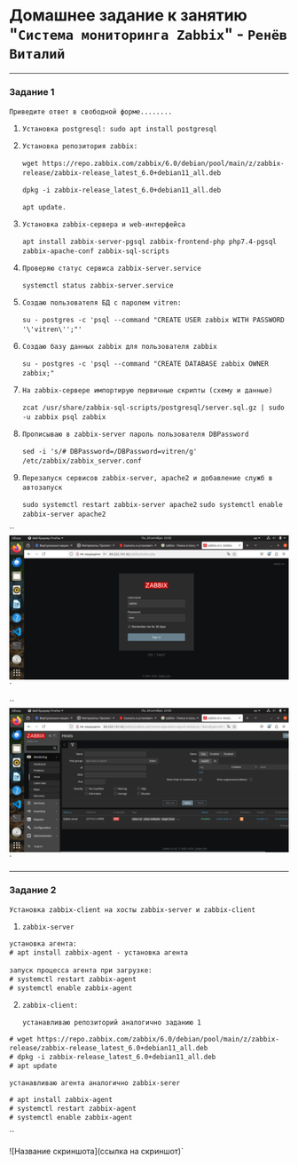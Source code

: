 # Домашнее задание к занятию "`Система мониторинга Zabbix`" - `Ренёв Виталий`

   
---

### Задание 1

`Приведите ответ в свободной форме........`

1. `Установка postgresql: sudo apt install postgresql`

2. `Установка репозитория zabbix:`

   `wget https://repo.zabbix.com/zabbix/6.0/debian/pool/main/z/zabbix-release/zabbix-release_latest_6.0+debian11_all.deb`

   `dpkg -i zabbix-release_latest_6.0+debian11_all.deb`

   `apt update.`

3. `Установка zabbix-сервера и web-интерфейса`

   `apt install zabbix-server-pgsql zabbix-frontend-php php7.4-pgsql zabbix-apache-conf zabbix-sql-scripts`

4. `Проверяю статус сервиса zabbix-server.service`

   `systemctl status zabbix-server.service`

5. `Создаю пользователя БД с паролем vitren:`
   
   `su - postgres -c 'psql --command "CREATE USER zabbix WITH PASSWORD '\'vitren\'';"'`

6. `Создаю базу данных zabbix для пользователя zabbix`

   `su - postgres -c 'psql --command "CREATE DATABASE zabbix OWNER zabbix;"`

7. `На zabbix-сервере импортирую первичные скрипты (схему и данные)`

   `zcat /usr/share/zabbix-sql-scripts/postgresql/server.sql.gz | sudo -u zabbix psql zabbix`

8. `Прописываю в zabbix-server пароль пользователя DBPassword`

   `sed -i 's/# DBPassword=/DBPassword=vitren/g' /etc/zabbix/zabbix_server.conf`

9. `Перезапуск сервисов zabbix-server, apache2 и добавление служб в автозапуск`

   `sudo systemctl restart zabbix-server apache2`
   `sudo systemctl enable zabbix-server apache2`

``
![Авторизация в админке zabbix.png](https://github.com/viylogren-ui/sys-51/blob/main/homework_zabbix/img/1.1_Авторизация_в_админке_zabbix.png)` 

``
![Успешный вход](https://github.com/viylogren-ui/sys-51/blob/main/homework_zabbix/img/1.2_Успешный_вход.png)`

---

### Задание 2

   `Установка zabbix-client на хосты zabbix-server и zabbix-client`

1. `zabbix-server`

```
установка агента:
# apt install zabbix-agent - установка агента

запуск процесса агента при загрузке:
# systemctl restart zabbix-agent
# systemctl enable zabbix-agent
```
2. `zabbix-client:` 

   `устанавливаю репозиторий аналогично заданию 1`
```
# wget https://repo.zabbix.com/zabbix/6.0/debian/pool/main/z/zabbix-release/zabbix-release_latest_6.0+debian11_all.deb
# dpkg -i zabbix-release_latest_6.0+debian11_all.deb
# apt update
```
   `устанавливаю агента аналогично zabbix-serer`
```
# apt install zabbix-agent
# systemctl restart zabbix-agent
# systemctl enable zabbix-agent
```


``

![Название скриншота](ссылка на скриншот)`
